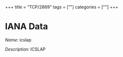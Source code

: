 +++
title = "TCP/2869"
tags = [""]
categories = [""]
+++

# IANA Data

_Name:_ icslap

_Description:_ ICSLAP

